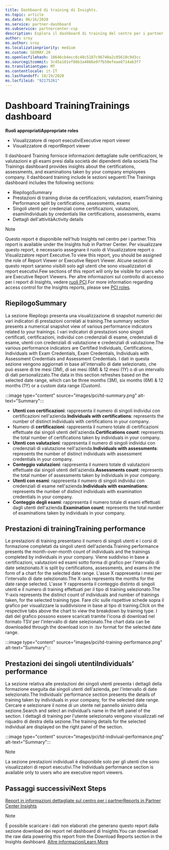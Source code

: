 ```yaml
---
title: Dashboard di training di Insights.
ms.topic: article
ms.date: 06/16/2020
ms.service: partner-dashboard
ms.subservice: partnercenter-csp
description: Esplora il dashboard di training del centro per i partner. Il training è uno dei report disponibili nell'area di partner Center Insights (PCI).
author: sroy
ms.author: sroy
ms.localizationpriority: medium
ms.custom: SEOMAY.20
ms.openlocfilehash: 10646cb4ecc6c48c5187c96740a2c05610c9d3cc
ms.sourcegitcommit: 3c45a181ef86b3a4866e97fb50efeae8714ab3f7
ms.translationtype: MT
ms.contentlocale: it-IT
ms.lasthandoff: 10/19/2020
ms.locfileid: "92175261"
---
```

# <a name="trainings-dashboard"></a><span data-ttu-id="162b0-104">Dashboard Training</span><span class="sxs-lookup"><span data-stu-id="162b0-104">Trainings dashboard</span></span>

<span data-ttu-id="162b0-105">**Ruoli appropriati**</span><span class="sxs-lookup"><span data-stu-id="162b0-105">**Appropriate roles**</span></span>
- <span data-ttu-id="162b0-106">Visualizzatore di report esecutivi</span><span class="sxs-lookup"><span data-stu-id="162b0-106">Executive report viewer</span></span>
- <span data-ttu-id="162b0-107">Visualizzatore di report</span><span class="sxs-lookup"><span data-stu-id="162b0-107">Report viewer</span></span>

<span data-ttu-id="162b0-108">Il dashboard Training fornisce informazioni dettagliate sulle certificazioni, le valutazioni e gli esami presi dalla società dei dipendenti della società.</span><span class="sxs-lookup"><span data-stu-id="162b0-108">The Trainings dashboard provides insights about the certifications, assessments, and examinations taken by your company employees company.</span></span> <span data-ttu-id="162b0-109">Il dashboard training include le sezioni seguenti:</span><span class="sxs-lookup"><span data-stu-id="162b0-109">The Trainings dashboard includes the following sections:</span></span>

- <span data-ttu-id="162b0-110">Riepilogo</span><span class="sxs-lookup"><span data-stu-id="162b0-110">Summary</span></span>
- <span data-ttu-id="162b0-111">Prestazioni di training divise da certificazioni, valutazioni, esami</span><span class="sxs-lookup"><span data-stu-id="162b0-111">Training Performance split by certifications, assessments, exams</span></span>
- <span data-ttu-id="162b0-112">Singoli utenti per credenziali come certificazioni, valutazioni, esami</span><span class="sxs-lookup"><span data-stu-id="162b0-112">Individuals by credentials like certifications, assessments, exams</span></span>
- <span data-ttu-id="162b0-113">Dettagli dell'attività</span><span class="sxs-lookup"><span data-stu-id="162b0-113">Activity details</span></span>

>[!NOTE] 
><span data-ttu-id="162b0-114">Questo report è disponibile nell'hub Insights nel centro per i partner.</span><span class="sxs-lookup"><span data-stu-id="162b0-114">This report is available under the Insights hub in Partner Center.</span></span> <span data-ttu-id="162b0-115">Per visualizzare questo report, è necessario assegnare il ruolo di Visualizzatore report o Visualizzatore report Executive.</span><span class="sxs-lookup"><span data-stu-id="162b0-115">To view this report, you should be assigned the role of Report Viewer or Executive Report Viewer.</span></span> <span data-ttu-id="162b0-116">Alcune sezioni di questo report saranno visibili solo agli utenti che sono visualizzatori di report esecutivi.</span><span class="sxs-lookup"><span data-stu-id="162b0-116">Few sections of this report will only be visible for users who are Executive Report Viewers.</span></span> <span data-ttu-id="162b0-117">Per altre informazioni sul controllo di accesso per i report di Insights, vedere [ruoli PCI](pci-roles.md).</span><span class="sxs-lookup"><span data-stu-id="162b0-117">For more information regarding access control for the Insights reports, please see [PCI roles](pci-roles.md).</span></span>

## <a name="summary"></a><span data-ttu-id="162b0-118">Riepilogo</span><span class="sxs-lookup"><span data-stu-id="162b0-118">Summary</span></span>

<span data-ttu-id="162b0-119">La sezione Riepilogo presenta una visualizzazione di snapshot numerici dei vari indicatori di prestazioni correlati ai training.</span><span class="sxs-lookup"><span data-stu-id="162b0-119">The summary section presents a numerical snapshot view of various performance indicators related to your trainings.</span></span> <span data-ttu-id="162b0-120">I vari indicatori di prestazioni sono singoli certificati, certificazioni, individui con credenziali di esame, credenziali di esame, utenti con credenziali di valutazione e credenziali di valutazione.</span><span class="sxs-lookup"><span data-stu-id="162b0-120">The various performance indicators are Certified Individuals, Certifications, Individuals with Exam Credentials, Exam Credentials, Individuals with Assessment Credentials and Assessment Credentials.</span></span> <span data-ttu-id="162b0-121">I dati in questa sezione vengono aggiornati in base all'intervallo di date selezionato, che può essere di tre mesi (3M), di sei mesi (6M) & 12 mesi (1Y) o di un intervallo di dati personalizzato.</span><span class="sxs-lookup"><span data-stu-id="162b0-121">The data in this section refreshes based on the selected date range, which can be three months (3M), six months (6M) & 12 months (1Y) or a custom data range (Custom).</span></span> 

:::image type="content" source="images/pci/td-summary.png" alt-text="Summary":::

- <span data-ttu-id="162b0-123">**Utenti con certificazioni**: rappresenta il numero di singoli individui con certificazioni nell'azienda.</span><span class="sxs-lookup"><span data-stu-id="162b0-123">**Individuals with certifications**: represents the number of distinct individuals with certifications in your company.</span></span>
- <span data-ttu-id="162b0-124">Numero di **certificazioni**: rappresenta il numero totale di certificazioni effettuate dai singoli utenti dell'azienda.</span><span class="sxs-lookup"><span data-stu-id="162b0-124">**Certifications count**: represents the total number of certifications taken by individuals in your company.</span></span>
- <span data-ttu-id="162b0-125">**Utenti con valutazioni**: rappresenta il numero di singoli individui con credenziali di valutazione nell'azienda.</span><span class="sxs-lookup"><span data-stu-id="162b0-125">**Individuals with assessments**: represents the number of distinct individuals with assessment credentials in your company.</span></span> 
- <span data-ttu-id="162b0-126">**Conteggio valutazioni**: rappresenta il numero totale di valutazioni effettuate dai singoli utenti dell'azienda.</span><span class="sxs-lookup"><span data-stu-id="162b0-126">**Assessments count**: represents the total number of assessments taken by individuals in your company.</span></span>
- <span data-ttu-id="162b0-127">**Utenti con esami**: rappresenta il numero di singoli individui con credenziali di esame nell'azienda.</span><span class="sxs-lookup"><span data-stu-id="162b0-127">**Individuals with examinations**: represents the number of distinct individuals with examination credentials in your company.</span></span> 
- <span data-ttu-id="162b0-128">**Conteggio degli esami**: rappresenta il numero totale di esami effettuati dagli utenti dell'azienda.</span><span class="sxs-lookup"><span data-stu-id="162b0-128">**Examination count**: represents the total number of examinations taken by individuals in your company.</span></span>

## <a name="training-performance"></a><span data-ttu-id="162b0-129">Prestazioni di training</span><span class="sxs-lookup"><span data-stu-id="162b0-129">Training performance</span></span>

<span data-ttu-id="162b0-130">Le prestazioni di training presentano il numero di singoli utenti e i corsi di formazione completati da singoli utenti dell'azienda.</span><span class="sxs-lookup"><span data-stu-id="162b0-130">Training performance presents the month-over-month count of individuals and the trainings completed by individuals in your company.</span></span> <span data-ttu-id="162b0-131">Viene suddiviso in base a certificazioni, valutazioni ed esami sotto forma di grafico per l'intervallo di date selezionato.</span><span class="sxs-lookup"><span data-stu-id="162b0-131">It is split by certifications, assessments, and exams in the form of a chart for the selected date range.</span></span> <span data-ttu-id="162b0-132">L'asse X rappresenta i mesi per l'intervallo di date selezionato.</span><span class="sxs-lookup"><span data-stu-id="162b0-132">The X-axis represents the months for the date range selected.</span></span> <span data-ttu-id="162b0-133">L'asse Y rappresenta il conteggio distinto di singoli utenti e il numero di training effettuati per il tipo di training selezionato.</span><span class="sxs-lookup"><span data-stu-id="162b0-133">The Y-axis represents the distinct count of individuals and number of trainings taken, for the selected training type.</span></span> <span data-ttu-id="162b0-134">Fare clic sulle rispettive schede sopra il grafico per visualizzare la suddivisione in base al tipo di training.</span><span class="sxs-lookup"><span data-stu-id="162b0-134">Click on the respective tabs above the chart to view the breakdown by training type.</span></span> <span data-ttu-id="162b0-135">I dati del grafico possono essere scaricati tramite l'icona di download nel formato TSV per l'intervallo di date selezionato.</span><span class="sxs-lookup"><span data-stu-id="162b0-135">The chart data can be downloaded through the download icon in .tsv format for the selected date range.</span></span>

:::image type="content" source="images/pci/td-training-performance.png" alt-text="Summary":::

## <a name="individuals-performance"></a><span data-ttu-id="162b0-137">Prestazioni dei singoli utenti</span><span class="sxs-lookup"><span data-stu-id="162b0-137">Individuals’ performance</span></span>

<span data-ttu-id="162b0-138">La sezione relativa alle prestazioni dei singoli utenti presenta i dettagli della formazione eseguita dai singoli utenti dell'azienda, per l'intervallo di date selezionato.</span><span class="sxs-lookup"><span data-stu-id="162b0-138">The Individuals’ performance section presents the details of training taken by individuals in your company, for the selected date range.</span></span> <span data-ttu-id="162b0-139">Cercare e selezionare il nome di un utente nel pannello sinistro della sezione.</span><span class="sxs-lookup"><span data-stu-id="162b0-139">Search and select an individual’s name in the left panel of the section.</span></span> <span data-ttu-id="162b0-140">I dettagli di training per l'utente selezionato vengono visualizzati nel riquadro di destra della sezione.</span><span class="sxs-lookup"><span data-stu-id="162b0-140">The training details for the selected individual are displayed on the right panel of the section.</span></span>

:::image type="content" source="images/pci/td-indiviual-performance.png" alt-text="Summary":::

>[!NOTE] 
> <span data-ttu-id="162b0-142">La sezione prestazioni individuali è disponibile solo per gli utenti che sono visualizzatori di report esecutivi.</span><span class="sxs-lookup"><span data-stu-id="162b0-142">The Individuals performance section is available only to users who are executive report viewers.</span></span> 

## <a name="next-steps"></a><span data-ttu-id="162b0-143">Passaggi successivi</span><span class="sxs-lookup"><span data-stu-id="162b0-143">Next Steps</span></span>

[<span data-ttu-id="162b0-144">Report in informazioni dettagliate sul centro per i partner</span><span class="sxs-lookup"><span data-stu-id="162b0-144">Reports in Partner Center Insights</span></span>](partner-center-insights.md)

>[!NOTE] 
> <span data-ttu-id="162b0-145">È possibile scaricare i dati non elaborati che generano questo report dalla sezione download dei report nel dashboard di Insights.</span><span class="sxs-lookup"><span data-stu-id="162b0-145">You can download the raw data powering this report from the Download Reports section in the Insights dashboard.</span></span> [<span data-ttu-id="162b0-146">Altre informazioni</span><span class="sxs-lookup"><span data-stu-id="162b0-146">Learn More</span></span>](pci-download-reports.md)